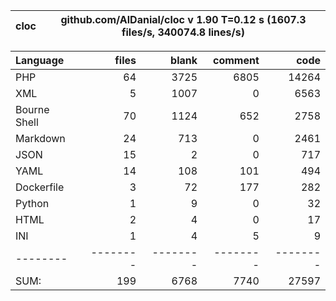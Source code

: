 
cloc|github.com/AlDanial/cloc v 1.90  T=0.12 s (1607.3 files/s, 340074.8 lines/s)
--- | ---

Language|files|blank|comment|code
:-------|-------:|-------:|-------:|-------:
PHP|64|3725|6805|14264
XML|5|1007|0|6563
Bourne Shell|70|1124|652|2758
Markdown|24|713|0|2461
JSON|15|2|0|717
YAML|14|108|101|494
Dockerfile|3|72|177|282
Python|1|9|0|32
HTML|2|4|0|17
INI|1|4|5|9
--------|--------|--------|--------|--------
SUM:|199|6768|7740|27597

